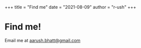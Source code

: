 +++
title = "Find me"
date = "2021-08-09"
author = "r-ush"
+++

# Find me!

Email me at [aarush.bhatt@gmail.com](mailto:aarush.bhatt@gmail.com)
